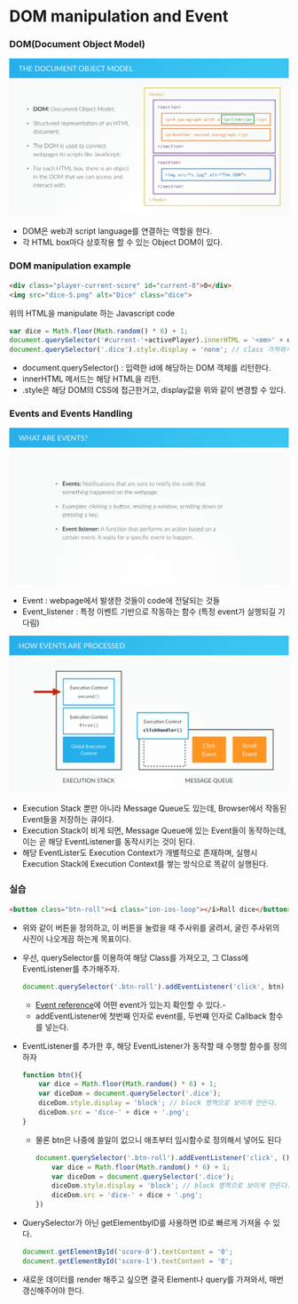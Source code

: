 # DOM manipulation and Event



### DOM(Document Object Model)

![1563759807904](./Images/slides-students-C03-066.jpg)

- DOM은 web과 script language를 연결하는 역할을 한다.
- 각 HTML box마다 상호작용 할 수 있는 Object DOM이 있다.



### DOM manipulation example

```html
<div class="player-current-score" id="current-0">0</div>
<img src="dice-5.png" alt="Dice" class="dice">
```

위의 HTML을 manipulate 하는 Javascript code

```javascript
var dice = Math.floor(Math.random() * 6) + 1;
document.querySelector('#current-'+activePlayer).innerHTML = '<em>' + dice + '</em>'; // textContent는 text 그대로, HTML넣으려면 innerHTML
document.querySelector('.dice').style.display = 'none'; // class 가져와서, 해당 style.display 없애기 가능. style은 해당 DOM의 CSS에 접근한거고, display는 안보이게 한거고.
```

- document.querySelector() : 입력한 id에 해당하는 DOM 객체를 리턴한다.
- innerHTML 메서드는 해당 HTML을 리턴.
- .style은 해당 DOM의 CSS에 접근한거고, display값을 위와 같이 변경할 수 있다.



### Events and Events Handling

![img2](./Images/slides-students-C03-073.jpg)

- Event : webpage에서 발생한 것들이 code에 전달되는 것들
- Event_listener : 특정 이벤트 기반으로 작동하는 함수 (특정 event가 실행되길 기다림) 

![img2](./Images/slides-students-C03-074.jpg)

- Execution Stack 뿐만 아니라 Message Queue도 있는데, Browser에서 작동된 Event들을 저장하는 큐이다.
- Execution Stack이 비게 되면, Message Queue에 있는 Event들이 동작하는데, 이는 곧 해당 EventListener를 동작시키는 것이 된다.
- 해당 EventLister도 Execution Context가 개별적으로 존재하며, 실행시 Execution Stack에 Execution Context를 쌓는 방식으로 똑같이 실행된다.



### 실습

```HTML
<button class="btn-roll"><i class="ion-ios-loop"></i>Roll dice</button>
```

- 위와 같이 버튼을 정의하고, 이 버튼을 눌렀을 때 주사위를 굴려서, 굴린 주사위의 사진이 나오게끔 하는게 목표이다. 

- 우선, querySelector를 이용하여 해당 Class를 가져오고, 그 Class에 EventListener를 추가해주자.

  ```javascript
  document.querySelector('.btn-roll').addEventListener('click', btn) 
  ```

  - [Event reference](https://developer.mozilla.org/en-US/docs/Web/Events)에 어떤 event가 있는지 확인할 수 있다.-
  - addEventListener에 첫번째 인자로 event를, 두번쨰 인자로 Callback 함수를 넣는다.

- EventListener를 추가한 후, 해당 EventListener가 동작할 때 수행할 함수를 정의하자

  ```javascript
  function btn(){
      var dice = Math.floor(Math.random() * 6) + 1;
      var diceDom = document.querySelector('.dice');
      diceDom.style.display = 'block'; // block 영역으로 보이게 만든다.
      diceDom.src = 'dice-' + dice + '.png';
  }
  ```

  - 물론 btn은 나중에 쓸일이 없으니 애초부터 임시함수로 정의해서 넣어도 된다

    ```javascript
    document.querySelector('.btn-roll').addEventListener('click', ()=>{
        var dice = Math.floor(Math.random() * 6) + 1;
        var diceDom = document.querySelector('.dice');
        diceDom.style.display = 'block'; // block 영역으로 보이게 만든다.
        diceDom.src = 'dice-' + dice + '.png';
    }) 
    ```

- QuerySelector가 아닌 getElementbyID를 사용하면 ID로 빠르게 가져올 수 있다.

  ```javascript
  document.getElementById('score-0').textContent = '0';
  document.getElementById('score-1').textContent = '0';
  ```

- 새로운 데이터를 render 해주고 싶으면 결국 Element나 query를 가져와서, 매번 갱신해주어야 한다.
